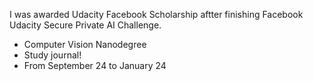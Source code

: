 I was awarded Udacity Facebook Scholarship aftter finishing Facebook Udacity Secure Private AI Challenge. 
- Computer Vision Nanodegree
- Study journal! 
- From September 24 to January 24

